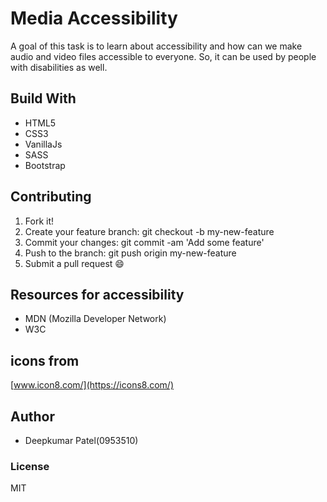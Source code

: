 # Media Accessibility

A goal of this task is to learn about accessibility and how can we make audio and video files accessible to everyone. So, it can be used by people with disabilities as well.

## Build With

-   HTML5
-   CSS3
-   VanillaJs
-   SASS
-   Bootstrap

## Contributing 

1. Fork it!
2. Create your feature branch: git checkout -b my-new-feature
3. Commit your changes: git commit -am 'Add some feature'
4. Push to the branch: git push origin my-new-feature
5. Submit a pull request :smile:

## Resources for accessibility

-   MDN (Mozilla Developer Network)
-   W3C

## icons from

   [www.icon8.com/](https://icons8.com/)

## Author

-   Deepkumar Patel(0953510)

### License

MIT
